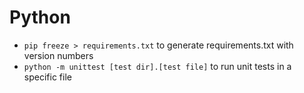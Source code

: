 # Python
 - `pip freeze > requirements.txt` to generate requirements.txt with version numbers
 - `python -m unittest [test dir].[test file]` to run unit tests in a specific file
